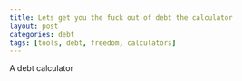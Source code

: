 ```yaml
---
title: Lets get you the fuck out of debt the calculator
layout: post
categories: debt
tags: [tools, debt, freedom, calculators]
---
```

A debt calculator
